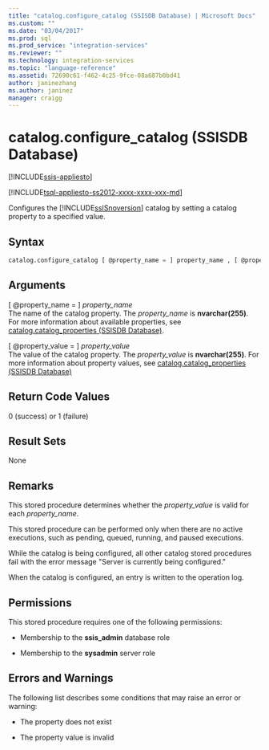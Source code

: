 ```yaml
---
title: "catalog.configure_catalog (SSISDB Database) | Microsoft Docs"
ms.custom: ""
ms.date: "03/04/2017"
ms.prod: sql
ms.prod_service: "integration-services"
ms.reviewer: ""
ms.technology: integration-services
ms.topic: "language-reference"
ms.assetid: 72690c61-f462-4c25-9fce-08a687b0bd41
author: janinezhang
ms.author: janinez
manager: craigg
---
```

# catalog.configure_catalog (SSISDB Database)

[!INCLUDE[ssis-appliesto](../../includes/ssis-appliesto-ssvrpluslinux-asdb-asdw-xxx.md)]


[!INCLUDE[tsql-appliesto-ss2012-xxxx-xxxx-xxx-md](../../includes/tsql-appliesto-ss2012-xxxx-xxxx-xxx-md.md)]

  Configures the [!INCLUDE[ssISnoversion](../../includes/ssisnoversion-md.md)] catalog by setting a catalog property to a specified value.  
  
## Syntax  
  
```sql
catalog.configure_catalog [ @property_name = ] property_name , [ @property_value = ] property_value  
```  
  
## Arguments  
 [ @property_name = ] *property_name*  
 The name of the catalog property. The *property_name* is **nvarchar(255)**. For more information about available properties, see [catalog.catalog_properties &#40;SSISDB Database&#41;](../../integration-services/system-views/catalog-catalog-properties-ssisdb-database.md).  
  
 [ @property_value = ] *property_value*  
 The value of the catalog property. The *property_value* is **nvarchar(255)**. For more information about property values, see [catalog.catalog_properties &#40;SSISDB Database&#41;](../../integration-services/system-views/catalog-catalog-properties-ssisdb-database.md)  
  
## Return Code Values  
 0 (success) or 1 (failure)  
  
## Result Sets  
 None  
  
## Remarks  
 This stored procedure determines whether the *property_value* is valid for each *property_name*.  
  
 This stored procedure can be performed only when there are no active executions, such as pending, queued, running, and paused executions.  
  
 While the catalog is being configured, all other catalog stored procedures fail with the error message "Server is currently being configured."
  
 When the catalog is configured, an entry is written to the operation log.  
  
## Permissions  
 This stored procedure requires one of the following permissions:  
  
-   Membership to the **ssis_admin** database role  
  
-   Membership to the **sysadmin** server role  
  
## Errors and Warnings  
 The following list describes some conditions that may raise an error or warning:  
  
-   The property does not exist  
  
-   The property value is invalid  
  
  
